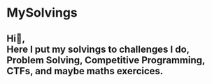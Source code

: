 # MySolvings

<h2>Hi👋, <br/>
Here I put my solvings to challenges I do, Problem Solving, Competitive Programming, CTFs, and maybe maths exercices.
<h2/>
